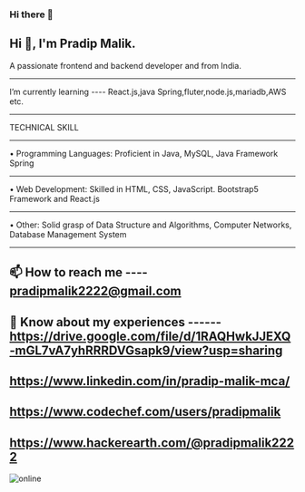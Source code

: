 ### Hi there 👋
Hi 👋, I'm Pradip Malik.
------------------
A passionate frontend and backend developer and from India.

-----------------------
I’m currently learning ---- React.js,java Spring,fluter,node.js,mariadb,AWS etc.

-----------------------
TECHNICAL SKILL

-----------------------
• Programming Languages: Proficient in Java, MySQL, Java Framework Spring

-----------------------
• Web Development: Skilled in HTML, CSS, JavaScript. Bootstrap5 Framework and React.js

-----------------------
• Other: Solid grasp of Data Structure and Algorithms, Computer Networks, 
 Database Management System

-----------------------
📫 How to reach me ---- pradipmalik2222@gmail.com
-----------------------
📄 Know about my experiences ------ https://drive.google.com/file/d/1RAQHwkJJEXQ-mGL7vA7yhRRRDVGsapk9/view?usp=sharing
-----------------------
https://www.linkedin.com/in/pradip-malik-mca/
-----------------------
https://www.codechef.com/users/pradipmalik
-----------------------
https://www.hackerearth.com/@pradipmalik2222
---------------------
![online](https://github.com/PradipProgramming/PradipProgramming/assets/93438482/6c01c1c1-983a-48e1-8427-3dc443826887)
<!--
**PradipProgramming/PradipProgramming** is a ✨ _special_ ✨ repository because its `README.md` (this file) appears on your GitHub profile.

Here are some ideas to get you started:

- 🔭 I’m currently working on ...
- 🌱 I’m currently learning ...
- 👯 I’m looking to collaborate on ...
- 🤔 I’m looking for help with ...
- 💬 Ask me about ...
- 📫 How to reach me: ...
- 😄 Pronouns: ...
- ⚡ Fun fact: ...
-->
